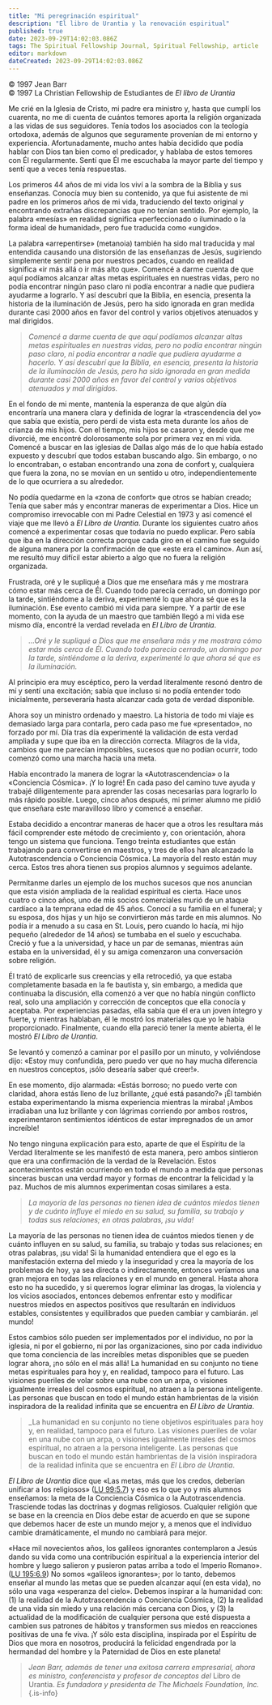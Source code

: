 ```yaml
---
title: "Mi peregrinación espiritual"
description: "El libro de Urantia y la renovación espiritual"
published: true
date: 2023-09-29T14:02:03.086Z
tags: The Spiritual Fellowship Journal, Spiritual Fellowship, article
editor: markdown
dateCreated: 2023-09-29T14:02:03.086Z
---
```


<p class="v-card v-sheet theme--light grey lighten-3 px-2">© 1997 Jean Barr<br>© 1997 La Christian Fellowship de Estudiantes de <i>El libro de Urantia</i></p>




Me crié en la Iglesia de Cristo, mi padre era ministro y, hasta que cumplí los cuarenta, no me di cuenta de cuántos temores aporta la religión organizada a las vidas de sus seguidores. Tenía todos los asociados con la teología ortodoxa, además de algunos que seguramente provenían de mi entorno y experiencia. Afortunadamente, mucho antes había decidido que podía hablar con Dios tan bien como el predicador, y hablaba de estos temores con Él regularmente. Sentí que Él me escuchaba la mayor parte del tiempo y sentí que a veces tenía respuestas.

Los primeros 44 años de mi vida los viví a la sombra de la Biblia y sus enseñanzas. Conocía muy bien su contenido, ya que fui asistente de mi padre en los primeros años de mi vida, traduciendo del texto original y encontrando extrañas discrepancias que no tenían sentido. Por ejemplo, la palabra «mesías» en realidad significa «perfeccionado o iluminado o la forma ideal de humanidad», pero fue traducida como «ungido».

La palabra «arrepentirse» (metanoia) también ha sido mal traducida y mal entendida causando una distorsión de las enseñanzas de Jesús, sugiriendo simplemente sentir pena por nuestros pecados, cuando en realidad significa «ir más allá o ir más alto que». Comencé a darme cuenta de que aquí podíamos alcanzar altas metas espirituales en nuestras vidas, pero no podía encontrar ningún paso claro ni podía encontrar a nadie que pudiera ayudarme a lograrlo. Y así descubrí que la Biblia, en esencia, presenta la historia de la iluminación de Jesús, pero ha sido ignorada en gran medida durante casi 2000 años en favor del control y varios objetivos atenuados y mal dirigidos.

> _Comencé a darme cuenta de que aquí podíamos alcanzar altas metas espirituales en nuestras vidas, pero no podía encontrar ningún paso claro, ni podía encontrar a nadie que pudiera ayudarme a hacerlo. Y así descubrí que la Biblia, en esencia, presenta la historia de la iluminación de Jesús, pero ha sido ignorada en gran medida durante casi 2000 años en favor del control y varios objetivos atenuados y mal dirigidos._

En el fondo de mi mente, mantenía la esperanza de que algún día encontraría una manera clara y definida de lograr la «trascendencia del yo» que sabía que existía, pero perdí de vista esta meta durante los años de crianza de mis hijos. Con el tiempo, mis hijos se casaron y, desde que me divorcié, me encontré dolorosamente sola por primera vez en mi vida. Comencé a buscar en las iglesias de Dallas algo más de lo que había estado expuesto y descubrí que todos estaban buscando algo. Sin embargo, o no lo encontraban, o estaban encontrando una zona de confort y, cualquiera que fuera la zona, no se movían en un sentido u otro, independientemente de lo que ocurriera a su alrededor.

No podía quedarme en la «zona de confort» que otros se habían creado; Tenía que saber más y encontrar maneras de experimentar a Dios. Hice un compromiso irrevocable con mi Padre Celestial en 1973 y así comencé el viaje que me llevó a _El Libro de Urantia_. Durante los siguientes cuatro años comencé a experimentar cosas que todavía no puedo explicar. Pero sabía que iba en la dirección correcta porque cada giro en el camino fue seguido de alguna manera por la confirmación de que «este era el camino». Aun así, me resultó muy difícil estar abierto a algo que no fuera la religión organizada.

Frustrada, oré y le supliqué a Dios que me enseñara más y me mostrara cómo estar más cerca de Él. Cuando todo parecía cerrado, un domingo por la tarde, sintiéndome a la deriva, experimenté lo que ahora sé que es la iluminación. Ese evento cambió mi vida para siempre. Y a partir de ese momento, con la ayuda de un maestro que también llegó a mi vida ese mismo día, encontré la verdad revelada en _El Libro de Urantia_.

> _...Oré y le supliqué a Dios que me enseñara más y me mostrara cómo estar más cerca de Él. Cuando todo parecía cerrado, un domingo por la tarde, sintiéndome a la deriva, experimenté lo que ahora sé que es la iluminación._

Al principio era muy escéptico, pero la verdad literalmente resonó dentro de mí y sentí una excitación; sabía que incluso si no podía entender todo inicialmente, perseveraría hasta alcanzar cada gota de verdad disponible.

Ahora soy un ministro ordenado y maestro. La historia de todo mi viaje es demasiado larga para contarla, pero cada paso me fue «presentado», no forzado por mí. Día tras día experimenté la validación de esta verdad ampliada y supe que iba en la dirección correcta. Milagros de la vida, cambios que me parecían imposibles, sucesos que no podían ocurrir, todo comenzó como una marcha hacia una meta.

Había encontrado la manera de lograr la «Autotrascendencia» o la «Conciencia Cósmica». ¡Y lo logré! En cada paso del camino tuve ayuda y trabajé diligentemente para aprender las cosas necesarias para lograrlo lo más rápido posible. Luego, cinco años después, mi primer alumno me pidió que enseñara este maravilloso libro y comencé a enseñar.

Estaba decidido a encontrar maneras de hacer que a otros les resultara más fácil comprender este método de crecimiento y, con orientación, ahora tengo un sistema que funciona. Tengo treinta estudiantes que están trabajando para convertirse en maestros, y tres de ellos han alcanzado la Autotrascendencia o Conciencia Cósmica. La mayoría del resto están muy cerca. Estos tres ahora tienen sus propios alumnos y seguimos adelante.

Permítanme darles un ejemplo de los muchos sucesos que nos anuncian que esta visión ampliada de la realidad espiritual es cierta. Hace unos cuatro o cinco años, uno de mis socios comerciales murió de un ataque cardíaco a la temprana edad de 45 años. Conocí a su familia en el funeral; y su esposa, dos hijas y un hijo se convirtieron más tarde en mis alumnos. No podía ir a menudo a su casa en St. Louis, pero cuando lo hacía, mi hijo pequeño (alrededor de 14 años) se tumbaba en el suelo y escuchaba. Creció y fue a la universidad, y hace un par de semanas, mientras aún estaba en la universidad, él y su amiga comenzaron una conversación sobre religión.

Él trató de explicarle sus creencias y ella retrocedió, ya que estaba completamente basada en la fe bautista y, sin embargo, a medida que continuaba la discusión, ella comenzó a ver que no había ningún conflicto real, solo una ampliación y corrección de conceptos que ella conocía y aceptaba. Por experiencias pasadas, ella sabía que él era un joven íntegro y fuerte, y mientras hablaban, él le mostró los materiales que yo le había proporcionado. Finalmente, cuando ella pareció tener la mente abierta, él le mostró _El Libro de Urantia_.

Se levantó y comenzó a caminar por el pasillo por un minuto, y volviéndose dijo: «Estoy muy confundida, pero puedo ver que no hay mucha diferencia en nuestros conceptos, ¡sólo desearía saber qué creer!».

En ese momento, dijo alarmada: «Estás borroso; no puedo verte con claridad, ahora estás lleno de luz brillante, ¿qué está pasando?» ¡Él también estaba experimentando la misma experiencia mientras la miraba! ¡Ambos irradiaban una luz brillante y con lágrimas corriendo por ambos rostros, experimentaron sentimientos idénticos de estar impregnados de un amor increíble!

No tengo ninguna explicación para esto, aparte de que el Espíritu de la Verdad literalmente se les manifestó de esta manera, pero ambos sintieron que era una confirmación de la verdad de la Revelación. Estos acontecimientos están ocurriendo en todo el mundo a medida que personas sinceras buscan una verdad mayor y formas de encontrar la felicidad y la paz. Muchos de mis alumnos experimentan cosas similares a esta.

> _La mayoría de las personas no tienen idea de cuántos miedos tienen y de cuánto influye el miedo en su salud, su familia, su trabajo y todas sus relaciones; en otras palabras, ¡su vida!_

La mayoría de las personas no tienen idea de cuántos miedos tienen y de cuánto influyen en su salud, su familia, su trabajo y todas sus relaciones; en otras palabras, ¡su vida! Si la humanidad entendiera que el ego es la manifestación externa del miedo y la inseguridad y crea la mayoría de los problemas de hoy, ya sea directa o indirectamente, entonces veríamos una gran mejora en todas las relaciones y en el mundo en general. Hasta ahora esto no ha sucedido, y si queremos lograr eliminar las drogas, la violencia y los vicios asociados, entonces debemos enfrentar esto y modificar nuestros miedos en aspectos positivos que resultarán en individuos estables, consistentes y equilibrados que pueden cambiar y cambiarán. ¡el mundo!

Estos cambios sólo pueden ser implementados por el individuo, no por la iglesia, ni por el gobierno, ni por las organizaciones, sino por cada individuo que toma conciencia de las increíbles metas disponibles que se pueden lograr ahora, ¡no sólo en el más allá! La humanidad en su conjunto no tiene metas espirituales para hoy y, en realidad, tampoco para el futuro. Las visiones pueriles de volar sobre una nube con un arpa, o visiones igualmente irreales del cosmos espiritual, no atraen a la persona inteligente. Las personas que buscan en todo el mundo están hambrientas de la visión inspiradora de la realidad infinita que se encuentra en _El Libro de Urantia_.

> _La humanidad en su conjunto no tiene objetivos espirituales para hoy y, en realidad, tampoco para el futuro. Las visiones pueriles de volar en una nube con un arpa, o visiones igualmente irreales del cosmos espiritual, no atraen a la persona inteligente. Las personas que buscan en todo el mundo están hambrientas de la visión inspiradora de la realidad infinita que se encuentra en _El Libro de Urantia_.

_El Libro de Urantia_ dice que «Las metas, más que los credos, deberían unificar a los religiosos» ([LU 99:5.7](/es/The_Urantia_Book/99#p5_7)) y eso es lo que yo y mis alumnos enseñamos: la meta de la Conciencia Cósmica o la Autotrascendencia. Trasciende todas las doctrinas y dogmas religiosos. Cualquier religión que se base en la creencia en Dios debe estar de acuerdo en que se supone que debemos hacer de este un mundo mejor y, a menos que el individuo cambie dramáticamente, el mundo no cambiará para mejor.

«Hace mil novecientos años, los galileos ignorantes contemplaron a Jesús dando su vida como una contribución espiritual a la experiencia interior del hombre y luego salieron y pusieron patas arriba a todo el Imperio Romano». ([LU 195:6.9](/es/The_Urantia_Book/195#p6_9)) No somos «galileos ignorantes»; por lo tanto, debemos enseñar al mundo las metas que se pueden alcanzar aquí (en esta vida), no sólo una vaga «esperanza del cielo». Debemos inspirar a la humanidad con: (1) la realidad de la Autotrascendencia o Conciencia Cósmica, (2) la realidad de una vida sin miedo y una relación más cercana con Dios, y (3) la actualidad de la modificación de cualquier persona que esté dispuesta a cambien sus patrones de hábitos y transformen sus miedos en reacciones positivas de una fe viva. ¡Y sólo esta disciplina, inspirada por el Espíritu de Dios que mora en nosotros, producirá la felicidad engendrada por la hermandad del hombre y la Paternidad de Dios en este planeta!

> _Jean Barr, además de tener una exitosa carrera empresarial, ahora es ministro, conferencista y profesor de conceptos del_ Libro de Urantia. _Es fundadora y presidenta de The Michaels Foundation, Inc._
{.is-info}

